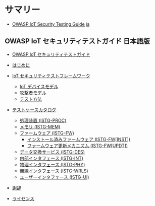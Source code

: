 # サマリー

- [OWASP IoT Security Testing Guide ja](README.md)

## OWASP IoT セキュリティテストガイド 日本語版

- [OWASP IoT セキュリティテストガイド](./Document/README.md)

- [はじめに](./Document/src/01_introduction/README.md)

- [IoT セキュリティテストフレームワーク](./Document/src/02_framework/README.md)
  - [IoT デバイスモデル](./Document/src/02_framework/device_model.md)
  - [攻撃者モデル](./Document/src/02_framework/attacker_model.md)
  - [テスト方法](./Document/src/02_framework/methodology.md)

- [テストケースカタログ](./Document/src/03_test_cases/README.md)
  - [処理装置 (ISTG-PROC)](./Document/src/03_test_cases/processing_units/README.md)
  - [メモリ (ISTG-MEM)](./Document/src/03_test_cases/memory/README.md)
  - [ファームウェア (ISTG-FW)](./Document/src/03_test_cases/firmware/README.md)
    - [インストール済みファームウェア (ISTG-FW[INST])](./Document/src/03_test_cases/firmware/installed_firmware.md)
    - [ファームウェア更新メカニズム (ISTG-FW[UPDT])](./Document/src/03_test_cases/firmware/firmware_update_mechanism.md)
  - [データ交換サービス (ISTG-DES)](./Document/src/03_test_cases/data_exchange_services/README.md)
  - [内部インタフェース (ISTG-INT)](./Document/src/03_test_cases/internal_interfaces/README.md)
  - [物理インタフェース (ISTG-PHY)](./Document/src/03_test_cases/physical_interfaces/README.md)
  - [無線インタフェース (ISTG-WRLS)](./Document/src/03_test_cases/wireless_interfaces/README.md)
  - [ユーザーインタフェース (ISTG-UI)](./Document/src/03_test_cases/user_interfaces/README.md)

- [謝辞](./Document/acknowledgements.md)
- [ライセンス](./Document/LICENSE.md)
